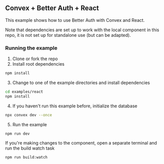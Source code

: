 ## Convex + Better Auth + React

This example shows how to use Better Auth with Convex and React.

Note that dependencies are set up to work with the local component in this repo,
it is not set up for standalone use (but can be adapted).

### Running the example

1. Clone or fork the repo
2. Install root dependencies

```bash
npm install
```

3. Change to one of the example directories and install dependencies

```bash
cd examples/react
npm install
```

4. If you haven't run this example before, initialize the database

```bash
npx convex dev --once
```

5. Run the example

```bash
npm run dev
```

If you're making changes to the component, open a separate terminal
and run the build watch task

```bash
npm run build:watch
```
